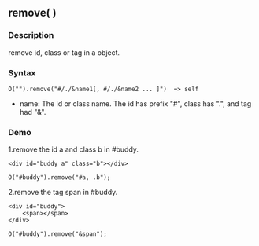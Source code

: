 ## remove( )

### Description

remove id, class or tag in a object.

### Syntax
	O("").remove("#/./&name1[, #/./&name2 ... ]")  => self

- name: The id or class name. The id has prefix "#", class has ".", and tag had "&".

### Demo

1.remove the id a and class b in #buddy.

	<div id="buddy a" class="b"></div>

	O("#buddy").remove("#a, .b");

2.remove the tag span in #buddy.

	<div id="buddy">
		<span></span>
	</div>

	O("#buddy").remove("&span");
